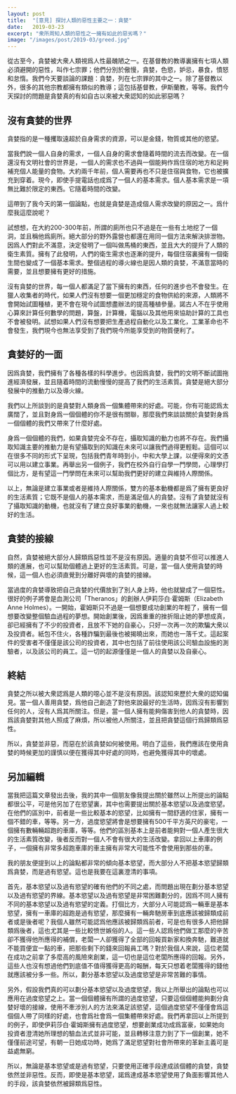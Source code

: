 ```yaml
---
layout: post
title:  "[意見] 探討人類的惡性主要之一：貪婪"
date:   2019-03-23
excerpt: "衆所周知人類的惡性之一擁有如此的惡劣嗎？"
image: "/images/post/2019-03/greed.jpg"
---
```


從古至今，貪婪被大衆人類視爲人性最醜陋之一。在基督教的教導裏擁有七項人類必須避開的惡性，叫作七宗罪；他們分別於傲慢，貪婪，色慾，妒忌，暴食，憤怒和怠惰。我們今天要談論的課題：貪婪，列在七宗罪的其中之一。除了基督教以外，很多的其他宗教都擁有類似的教導；這包括基督教，伊斯蘭教，等等。我們今天探討的問題是貪婪真的有如自古以來被大衆認知的如此邪惡嗎？

## 沒有貪婪的世界

貪婪指的是一種攫取遠超於自身需求的資源，可以是金錢，物質或其他的慾望。

當我們說一個人自身的需求，一個人自身的需求會隨着時間的流去而改變。在一個還沒有文明社會的世界是，一個人的需求也不過與一個能夠作爲住宿的地方和足夠補充個人能量的食物。大約兩千年前，個人需要再也不只是住宿與食物，它也被擴充到穿着。現今，即使手提電話也成爲了一個人的基本需求。個人基本需求是一項無比難於限定的東西。它隨着時間的改變。

這帶到了我今天的第一個論點，也就是貪婪是造成個人需求改變的原因之一。爲什麼我這麼說呢？

試想想，在大約200-300年前，所謂的廁所也只不過是在一些有土地挖了一個洞，並且稱他爲廁所。絕大部分的野外露營也都還在用同一個方法來解決排泄物。因爲人們對此不滿意，決定發明了一個叫做馬桶的東西，並且大大的提升了人類的衛生素質。擁有了此發明，人們的衛生需求也逐漸的提升，每個住宿裏擁有一個衛生間也變成了一個基本需求。整個過程的導火線也是因人類的貪婪，不滿意當時的需要，並且想要擁有更好的措施。

沒有貪婪的世界，每一個人都滿足了當下擁有的東西，任何的進步也不會發生。在獵人收集者的時代，如果人們沒有想要一個更加穩定的食物供給的來源，人類將不會開始試圖種植，更不會在現今試圖想盡辦法的提高種植參量。諾古人不在乎使用心算來計算任何數學的問題，算盤，計算機，電腦以及其他用來協助計算的工具也不會被發明。試想如果人們沒有想要把生產過程自動化以及工業化，工業革命也不會發生，我們現今也無法享受到了我們現今所能享受到的物質便利了。

## 貪婪好的一面

因爲貪婪，我們擁有了各種各樣的科學進步。也因爲貪婪，我們的文明不斷試圖拖進經濟發展，並且隨着時間的流動慢慢的提高了我們的生活素質。貪婪是絕大部分發展中的推動力以及導火線。

我們以上所談到的是貪婪對人類身爲一個集體帶來的好處。可能，你有可能認爲太廣闊了，並且對身爲一個個體的你不是很有關聯，那麼我們來談談關於貪婪對身爲一個個體的我們又帶來了什麼好處。

身爲一個個體的我們，如果貪婪完全不存在，攝取知識的動力也將不存在。我們攝取知識主要的推動力是有望攝取到的知識在未來可以讓我們過得更輕鬆。這個可以在很多不同的形式下呈現，包括我們青年時到小，中和大學上課，以便得來的文憑可以用以建立事業。再舉出另一個例子，我們在校外自行自學一門學問，心理學打個比方，是有望這一門學問在未來可以幫助我們更好的建立與維持人際關係。

以上，無論是建立事業或者是維持人際關係，雙方的基本動機都是爲了擁有更良好的生活素質；它既不是個人的基本需求，而是滿足個人的貪婪。沒有了貪婪就沒有了攝取知識的動機，也就沒有了建立良好事業的動機，一來也就無法讓家人過上較好的生活。

## 貪婪的接線

自然，貪婪被絕大部分人歸類爲惡性並不是沒有原因。適量的貪婪不但可以推進人類的進展，也可以幫助個體過上更好的生活素質。可是，當一個人使用貪婪的時候，這一個人也必須直覺到分離好與壞的貪婪的接線。

當過度的貪婪導致把自己貪婪的代價放到了別人身上時，他也就變成了一個惡性。很好的例子將會是血測公司「Theranos」的創辦人伊莉莎白·霍姆斯（Elizabeth Anne Holmes）。一開始，霍姆斯只不過是一個想要成功創業的年輕了，擁有一個想要改變整個驗血過程的夢想。開始創業後，因爲重重的挫折阻止她的夢想成真，卻已經擁有了不少的投資者，且放不下她的自豪心，只好一次再一次的欺騙大衆以及投資者。紙包不住火，各種詐騙到最後也被揭曉出來，而她也一落千丈。這起案件的受害者不僅僅是該公司的投資者，其中也包括了前往使用該公司驗血設施的測驗者，以及該公司的員工。這一切的起源僅僅是一個人的貪婪以及自豪心。

## 終結

貪婪之所以被大衆認爲是人類的噁心並不是沒有原因。該認知來歷於大衆的認知偏見。當一個人善用貪婪，爲他自己創造了對他來說最好的生活時，因爲沒有影響到任何的人，沒有人爲其所關注。但是，當一個人擁有能夠傷害到他人的貪婪時，因爲該貪婪對其他人照成了麻煩，所以被他人所關注，並且把貪婪這個行爲歸類爲惡性。

所以，貪婪並非惡，而惡在於該貪婪如何被使用。明白了這些，我們應該在使用貪婪的時候更加的謹慎以便在獲得其中好處的同時，也避免獲得其中的壞處。

## 另加編輯

當我把這篇文章發出去後，我的其中一個朋友像我提出關於雖然以上所提出的論點都很公平，可是他另加了在慾望裏，其中也需要提出關於基本慾望以及過度慾望。在他們的區別中，前者是一些比較基本的慾望，比如擁有一間舒適的住家，擁有一個不錯的車，等等。另一方，過度慾望將會是想要擁有500千平方英尺的豪宅，一個擁有數輛輛超跑的車庫，等等。他們的區別基本上是前者能夠對一個人產生很大的生活素質改變，後者反而對一個人不會有很大的生活改變。拿回以上車庫的例子，一個擁有非常多超跑車庫的車主擁有非常大可能性不會使用到那些的車。

我的朋友便提到以上的論點都非常的傾向基本慾望，而大部分人不把基本慾望歸類爲貪婪，而是過有慾望。這也是我要在這裏澄清的事項。

首先，基本慾望以及過有慾望的確有他們的不同之處，而問題出現在劃分基本慾望以及過有慾望的界線。基本慾望以及過有慾望是非常困難劃分的，因爲不同人擁有不同的基本慾望以及過有慾望的定義。打個比方，大部分人可能認爲一輛車是基本慾望，擁有一車庫的超跑是過有慾望，那麼擁有一輛奔馳房車到底應該被歸類成前者或是後者呢？我個人雖然可能認爲他應該被歸類爲前者，可是也有很多人把他歸類爲後者，這也尤其是一些比較愤世嫉俗的人。這一些人認爲他們做工那麼的辛苦卻不獲得他所應得的補償，老闆一人卻獲得了全部的回報買新家和換奔馳，難道就不能買便宜一點的車，把那些剩下的錢來回報員工嗎？對於我個人來說，這位老闆在成功之前拿了多麼高的風險來創業，這一切也是這位老闆所應得的回報。另外，這些人也沒有想過他們到底值不值得獲得更高的報酬，每天只想着老闆獲得的錢他就應該被分多一些。所以，劃分基本慾望以及過度慾望是非常苦難的事情。

另外，假設我們真的可以劃分基本慾望以及過度慾望，我以上所舉出的論點也可以應用在過度慾望之上。當一個個體擁有所謂的過度慾望，只要這個個體能夠劃分貪婪好壞的接線，使用不牽涉別人的方法來滿足該慾望，這個過度慾望不僅僅會爲這個個人帶了同樣的好處，也會爲社會爲一個集體帶來好處。我們再拿回以上所提到的例子，即使伊莉莎白·霍姆斯擁有過度慾望，想要創業成功成爲富豪，如果她向投資者澄清她所理想的驗血法式並非可能，並且轉移注意力到了下一個創業，她不僅僅前途可望，有朝一日她成功時，她爲了滿足慾望對社會所帶來的革新主義可是益處無窮。

所以，無論是基本慾望或是過有慾望，只要使用正確手段達成該個體的貪婪，貪婪依然並非惡性。反而，即使是基本慾望，諾爲達成基本慾望使用了負面影響其他人的手段，該貪婪依然被歸類爲惡性。